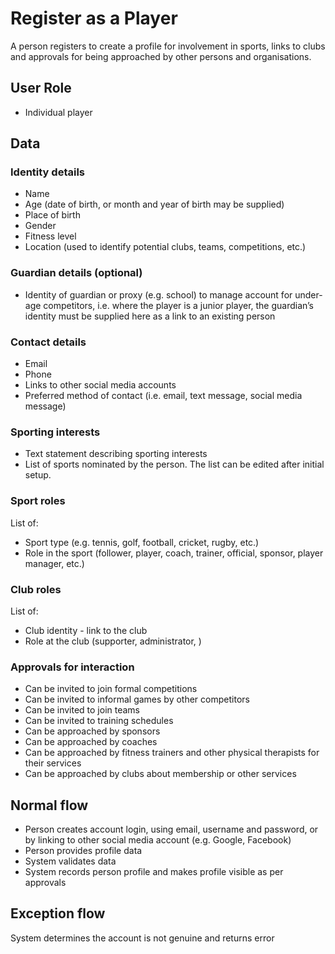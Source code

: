 # Register as a Player

A person registers to create a profile for involvement in sports, links to clubs and approvals for being approached by other persons and organisations.

## User Role

- Individual player

## Data

### Identity details

- Name
- Age (date of birth, or month and year of birth may be supplied)
- Place of birth
- Gender
- Fitness level
- Location (used to identify potential clubs, teams, competitions, etc.)

### Guardian details (optional)

- Identity of guardian or proxy (e.g. school) to manage account for under-age competitors, i.e. where the player is a junior player, the guardian’s identity must be supplied here as a link to an existing person

### Contact details

- Email
- Phone
- Links to other social media accounts
- Preferred method of contact (i.e. email, text message, social media message)

### Sporting interests

- Text statement describing sporting interests
- List of sports nominated by the person. The list can be edited after initial setup.

### Sport roles

List of:

- Sport type (e.g. tennis, golf, football, cricket, rugby, etc.)
- Role in the sport (follower, player, coach, trainer, official, sponsor, player manager, etc.)

### Club roles

List of:

- Club identity - link to the club
- Role at the club (supporter, administrator, )

### Approvals for interaction

- Can be invited to join formal competitions 
- Can be invited to informal games by other competitors
- Can be invited to join teams
- Can be invited to training schedules
- Can be approached by sponsors
- Can be approached by coaches
- Can be approached by fitness trainers and other physical therapists for their services
- Can be approached by clubs about membership or other services

## Normal flow

- Person creates account login, using email, username and password, or by linking to other social media account (e.g. Google, Facebook)
- Person provides profile data
- System validates data
- System records person profile and makes profile visible as per approvals

## Exception flow

System determines the account is not genuine and returns error
